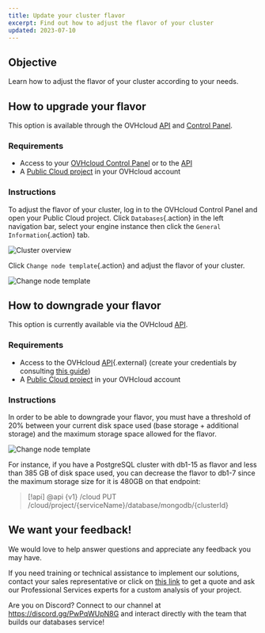 ```yaml
---
title: Update your cluster flavor
excerpt: Find out how to adjust the flavor of your cluster
updated: 2023-07-10
---
```


## Objective

Learn how to adjust the flavor of your cluster according to your needs.

## How to upgrade your flavor

This option is available through the OVHcloud [API](https://ca.api.ovh.com/console/) and [Control Panel](https://ca.ovh.com/auth/?action=gotomanager&from=https://www.ovh.com/world/&ovhSubsidiary=we).

### Requirements

- Access to your [OVHcloud Control Panel](https://ca.ovh.com/auth/?action=gotomanager&from=https://www.ovh.com/world/&ovhSubsidiary=we) or to the [API](https://ca.api.ovh.com/console/)
- A [Public Cloud project](https://www.ovhcloud.com/en/public-cloud/) in your OVHcloud account

### Instructions

To adjust the flavor of your cluster, log in to the OVHcloud Control Panel and open your Public Cloud project. Click `Databases`{.action} in the left navigation bar, select your engine instance then click the `General Information`{.action} tab.

![Cluster overview](cluster_overview.png)

Click `Change node template`{.action} and adjust the flavor of your cluster.

![Change node template](flavor_change_view.png)

## How to downgrade your flavor

This option is currently available via the OVHcloud [API](https://ca.api.ovh.com/console/).

### Requirements

- Access to the OVHcloud [API](https://ca.api.ovh.com/console/){.external} (create your credentials by consulting [this guide](first-steps1.))
- A [Public Cloud project](https://www.ovhcloud.com/en/public-cloud/) in your OVHcloud account

### Instructions

In order to be able to downgrade your flavor, you must have a threshold of 20% between your current disk space used (base storage + additional storage) and the maximum storage space allowed for the flavor.

![Change node template](flavor_change_view.png)

For instance, if you have a PostgreSQL cluster with db1-15 as flavor and less than 385 GB of disk space used, you can decrease the flavor to db1-7 since the maximum storage size for it is 480GB on that endpoint:

> [!api]
> @api {v1} /cloud PUT /cloud/project/{serviceName}/database/mongodb/{clusterId}

## We want your feedback!

We would love to help answer questions and appreciate any feedback you may have.

If you need training or technical assistance to implement our solutions, contact your sales representative or click on [this link](https://www.ovhcloud.com/en/professional-services/) to get a quote and ask our Professional Services experts for a custom analysis of your project.

Are you on Discord? Connect to our channel at <https://discord.gg/PwPqWUpN8G> and interact directly with the team that builds our databases service!

